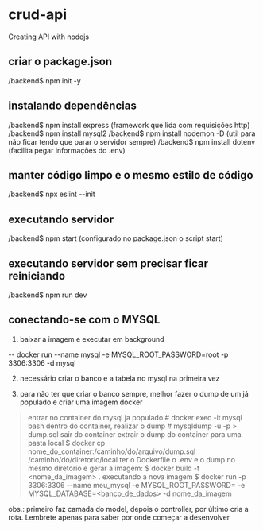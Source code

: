 # crud-api
Creating API with nodejs

## criar o package.json
/backend$ npm init -y

## instalando dependências

/backend$ npm install express (framework que lida com requisições http)
/backend$ npm install mysql2
/backend$ npm install nodemon -D (util para não ficar tendo que parar o servidor sempre)
/backend$ npm install dotenv (facilita pegar informações do .env)

## manter código limpo e o mesmo estilo de código

/backend$ npx eslint --init

## executando servidor

/backend$ npm start (configurado no package.json o script start)

## executando servidor sem precisar ficar reiniciando

/backend$ npm run dev

## conectando-se com o MYSQL

1. baixar a imagem e executar em background

-- docker run --name mysql -e MYSQL_ROOT_PASSWORD=root -p 3306:3306 -d mysql

2. necessário criar o banco e a tabela no mysql na primeira vez

3. para não ter que criar o banco sempre, melhor fazer o dump de um já populado e criar uma imagem docker

> entrar no container do mysql ja populado
    # docker exec -it mysql bash
> dentro do container, realizar o dump
    # mysqldump -u <nome-usuario> -p <nome-do-banco> > dump.sql
> sair do container
> extrair o dump do container para uma pasta local
    $ docker cp nome_do_container:/caminho/do/arquivo/dump.sql /caminho/do/diretorio/local
> ter o Dockerfile o .env e o dump no mesmo diretorio e gerar a imagem:
    $ docker build -t <nome_da_imagem> .
> executando a nova imagem
    $ docker run -p 3306:3306 --name meu_mysql -e MYSQL_ROOT_PASSWORD=<senha> -e MYSQL_DATABASE=<banco_de_dados> -d nome_da_imagem


obs.: primeiro faz camada do model, depois o controller, por último cria a rota. Lembrete apenas para saber por onde começar a desenvolver